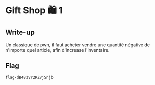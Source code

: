 # Gift Shop 🛍️ 1 

## Write-up

Un classique de pwn, il faut acheter vendre une quantité négative de n'importe quel article, afin d'increase l'inventaire.

## Flag

```flag-dB48zVY2RZvjSnjb```
